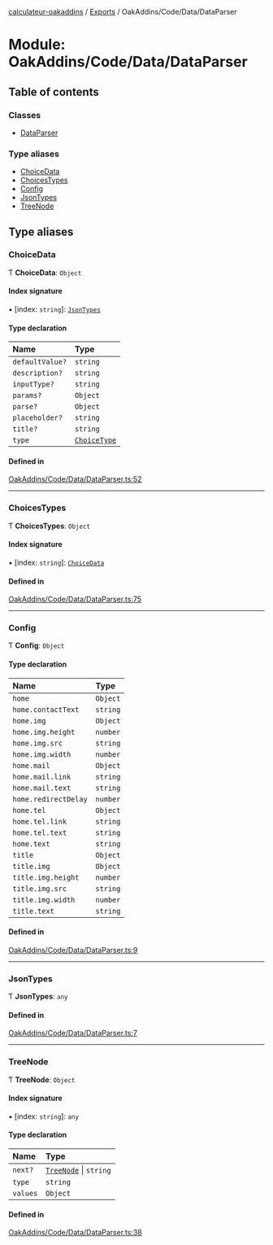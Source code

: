 [calculateur-oakaddins](../README.md) / [Exports](../modules.md) / OakAddins/Code/Data/DataParser

# Module: OakAddins/Code/Data/DataParser

## Table of contents

### Classes

- [DataParser](../classes/oakaddins_code_data_dataparser.dataparser.md)

### Type aliases

- [ChoiceData](oakaddins_code_data_dataparser.md#choicedata)
- [ChoicesTypes](oakaddins_code_data_dataparser.md#choicestypes)
- [Config](oakaddins_code_data_dataparser.md#config)
- [JsonTypes](oakaddins_code_data_dataparser.md#jsontypes)
- [TreeNode](oakaddins_code_data_dataparser.md#treenode)

## Type aliases

### ChoiceData

Ƭ **ChoiceData**: `Object`

#### Index signature

▪ [index: `string`]: [`JsonTypes`](oakaddins_code_data_dataparser.md#jsontypes)

#### Type declaration

| Name | Type |
| :------ | :------ |
| `defaultValue?` | `string` |
| `description?` | `string` |
| `inputType?` | `string` |
| `params?` | `Object` |
| `parse?` | `Object` |
| `placeholder?` | `string` |
| `title?` | `string` |
| `type` | [`ChoiceType`](oakaddins_code_choicesmanager_choicesmanager.md#choicetype) |

#### Defined in

[OakAddins/Code/Data/DataParser.ts:52](https://github.com/P0ulpy/Configurateur-OakAddins/blob/6c35e95/src/OakAddins/Code/Data/DataParser.ts#L52)

___

### ChoicesTypes

Ƭ **ChoicesTypes**: `Object`

#### Index signature

▪ [index: `string`]: [`ChoiceData`](oakaddins_code_data_dataparser.md#choicedata)

#### Defined in

[OakAddins/Code/Data/DataParser.ts:75](https://github.com/P0ulpy/Configurateur-OakAddins/blob/6c35e95/src/OakAddins/Code/Data/DataParser.ts#L75)

___

### Config

Ƭ **Config**: `Object`

#### Type declaration

| Name | Type |
| :------ | :------ |
| `home` | `Object` |
| `home.contactText` | `string` |
| `home.img` | `Object` |
| `home.img.height` | `number` |
| `home.img.src` | `string` |
| `home.img.width` | `number` |
| `home.mail` | `Object` |
| `home.mail.link` | `string` |
| `home.mail.text` | `string` |
| `home.redirectDelay` | `number` |
| `home.tel` | `Object` |
| `home.tel.link` | `string` |
| `home.tel.text` | `string` |
| `home.text` | `string` |
| `title` | `Object` |
| `title.img` | `Object` |
| `title.img.height` | `number` |
| `title.img.src` | `string` |
| `title.img.width` | `number` |
| `title.text` | `string` |

#### Defined in

[OakAddins/Code/Data/DataParser.ts:9](https://github.com/P0ulpy/Configurateur-OakAddins/blob/6c35e95/src/OakAddins/Code/Data/DataParser.ts#L9)

___

### JsonTypes

Ƭ **JsonTypes**: `any`

#### Defined in

[OakAddins/Code/Data/DataParser.ts:7](https://github.com/P0ulpy/Configurateur-OakAddins/blob/6c35e95/src/OakAddins/Code/Data/DataParser.ts#L7)

___

### TreeNode

Ƭ **TreeNode**: `Object`

#### Index signature

▪ [index: `string`]: `any`

#### Type declaration

| Name | Type |
| :------ | :------ |
| `next?` | [`TreeNode`](oakaddins_code_data_dataparser.md#treenode) \| `string` |
| `type` | `string` |
| `values` | `Object` |

#### Defined in

[OakAddins/Code/Data/DataParser.ts:38](https://github.com/P0ulpy/Configurateur-OakAddins/blob/6c35e95/src/OakAddins/Code/Data/DataParser.ts#L38)

